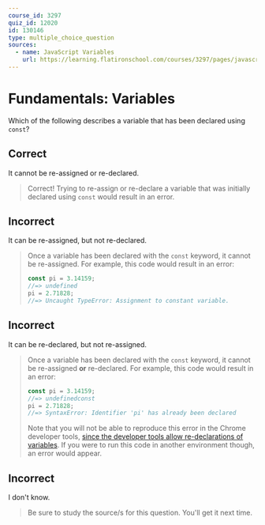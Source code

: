 ```yaml
---
course_id: 3297
quiz_id: 12020
id: 130146
type: multiple_choice_question
sources:
  - name: JavaScript Variables
    url: https://learning.flatironschool.com/courses/3297/pages/javascript-variables?module_item_id=143555
---
```


# Fundamentals: Variables

Which of the following describes a variable that has been declared using `const`?

## Correct

It cannot be re-assigned or re-declared.

> Correct! Trying to re-assign or re-declare a variable that was initially
> declared using `const` would result in an error.

## Incorrect

It can be re-assigned, but not re-declared.

> Once a variable has been declared with the `const` keyword, it cannot be
> re-assigned. For example, this code would result in an error:
>
> ```javascript
> const pi = 3.14159;
> //=> undefined
> pi = 2.71828;
> //=> Uncaught TypeError: Assignment to constant variable.
> ```

## Incorrect

It can be re-declared, but not re-assigned.

> Once a variable has been declared with the `const` keyword, it cannot be
> re-assigned **or** re-declared. For example, this code would result in an
> error:
>
> ```javascript
> const pi = 3.14159;
> //=> undefinedconst
> pi = 2.71828;
> //=> SyntaxError: Identifier 'pi' has already been declared
> ```
>
> Note that you will not be able to reproduce this error in the Chrome developer
> tools,
> [since the developer tools allow re-declarations of variables](https://developer.chrome.com/blog/new-in-devtools-92/#const-redeclaration).
> If you were to run this code in another environment though, an error would
> appear.

## Incorrect

I don't know.

> Be sure to study the source/s for this question. You'll get it next time.
